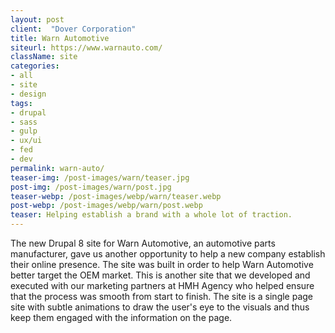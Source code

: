 ```yaml
---
layout: post
client:  "Dover Corporation"
title: Warn Automotive
siteurl: https://www.warnauto.com/
className: site
categories:
- all
- site
- design
tags:
- drupal
- sass
- gulp
- ux/ui
- fed
- dev
permalink: warn-auto/
teaser-img: /post-images/warn/teaser.jpg
post-img: /post-images/warn/post.jpg
teaser-webp: /post-images/webp/warn/teaser.webp
post-webp: /post-images/webp/warn/post.webp
teaser: Helping establish a brand with a whole lot of traction.
---
```

The new Drupal 8 site for Warn Automotive, an automotive parts manufacturer, gave us another opportunity to help a new company establish their online presence. The site was built in order to help Warn Automotive better target the OEM market. This is another site that we developed and executed with our marketing partners at HMH Agency who helped ensure that the process was smooth from start to finish. The site is a single page site with subtle animations to draw the user's eye to the visuals and thus keep them engaged with the information on the page. 
